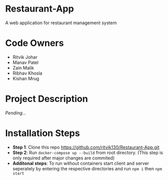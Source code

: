 # Restaurant-App
A web application for restaurant management system

# Code Owners
- Ritvik Johar 
- Manav Patel 
- Zain Malik
- Ribhav Khosla
- Kishan Mrug

# Project Description
*Pending...*

# Installation Steps
- **Step 1**: Clone this repo https://github.com/ritvik130/Restaurant-App.git
- **Step 2**: Run ```docker-compose up --build``` from root directory. (This step is only required after major changes are commited)
- **Additonal steps**:
To run without containers start client and server seperately by entering the respective directories and run ```npm i``` then ```npm start```
